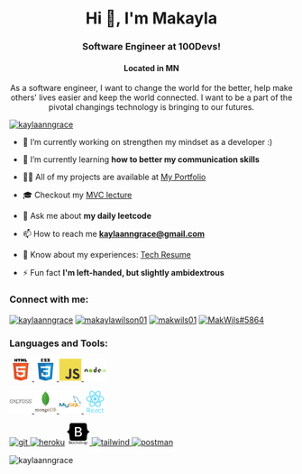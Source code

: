 <h1 align="center">Hi 👋, I'm Makayla</h1>
<h3 align="center">Software Engineer at 100Devs!</h3>
<h4 align="center">Located in MN</h4>
<p align="center"> As a software engineer, I want to change the world for the better, help make others' lives easier and keep the world connected. I want to be a part of the pivotal changings technology is bringing to our futures. </p>

<p align="left"> <a href="https://twitter.com/kaylaanngrace" target="blank"><img src="https://img.shields.io/twitter/follow/kaylaanngrace?logo=twitter&style=for-the-badge" alt="kaylaanngrace" /></a> </p>

- 🔭 I’m currently working on strengthen my mindset as a developer :)

- 🌱 I’m currently learning **how to better my communication skills**

- 👨‍💻 All of my projects are available at [My Portfolio](https://makwilsportfolio.netlify.app/)

- 🎓 Checkout my [MVC lecture](https://docs.google.com/presentation/d/1fozt9RYhieDZqJq41NojVbNzbr5nLRusggvePFxPdzk/edit?usp=sharing)

- 💬 Ask me about **my daily leetcode**

- 📫 How to reach me **kaylaanngrace@gmail.com**

- 📄 Know about my experiences: [Tech Resume](https://drive.google.com/file/d/1nSsnfRJYq8Cz5IRNCchcFFqu26zky1gY/view?usp=sharing)

- ⚡ Fun fact **I'm left-handed, but slightly ambidextrous**

<h3 align="left">Connect with me:</h3>
<p align="left">
<a href="https://twitter.com/kaylaanngrace" target="blank"><img align="center" src="https://raw.githubusercontent.com/rahuldkjain/github-profile-readme-generator/master/src/images/icons/Social/twitter.svg" alt="kaylaanngrace" height="30" width="40" /></a>
<a href="https://linkedin.com/in/makaylawilson01" target="blank"><img align="center" src="https://raw.githubusercontent.com/rahuldkjain/github-profile-readme-generator/master/src/images/icons/Social/linked-in-alt.svg" alt="makaylawilson01" height="30" width="40" /></a>
<a href="https://www.leetcode.com/makwils01" target="blank"><img align="center" src="https://raw.githubusercontent.com/rahuldkjain/github-profile-readme-generator/master/src/images/icons/Social/leet-code.svg" alt="makwils01" height="30" width="40" /></a>
<a href="https://discord.gg/MakWils#5864" target="blank"><img align="center" src="https://raw.githubusercontent.com/rahuldkjain/github-profile-readme-generator/master/src/images/icons/Social/discord.svg" alt="MakWils#5864" height="30" width="40" /></a>
</p>

<h3 align="left">Languages and Tools:</h3>
<p align="left"> 

<a href="https://www.w3.org/html/" target="_blank" rel="noreferrer"> <img src="https://raw.githubusercontent.com/devicons/devicon/master/icons/html5/html5-original-wordmark.svg" alt="html5" width="40" height="40"/> </a> 
<a href="https://www.w3schools.com/css/" target="_blank" rel="noreferrer"> <img src="https://raw.githubusercontent.com/devicons/devicon/master/icons/css3/css3-original-wordmark.svg" alt="css3" width="40" height="40"/> </a> 
<a href="https://developer.mozilla.org/en-US/docs/Web/JavaScript" target="_blank" rel="noreferrer"> <img src="https://raw.githubusercontent.com/devicons/devicon/master/icons/javascript/javascript-original.svg" alt="javascript" width="40" height="40"/> </a> 
<a href="https://nodejs.org" target="_blank" rel="noreferrer"> <img src="https://raw.githubusercontent.com/devicons/devicon/master/icons/nodejs/nodejs-original-wordmark.svg" alt="nodejs" width="40" height="40"/> </a>

<a href="https://expressjs.com" target="_blank" rel="noreferrer"> <img src="https://raw.githubusercontent.com/devicons/devicon/master/icons/express/express-original-wordmark.svg" alt="express" width="40" height="40"/> </a> 
<a href="https://www.mongodb.com/" target="_blank" rel="noreferrer"> <img src="https://raw.githubusercontent.com/devicons/devicon/master/icons/mongodb/mongodb-original-wordmark.svg" alt="mongodb" width="40" height="40"/> </a> 
<a href="https://www.mysql.com/" target="_blank" rel="noreferrer"> <img src="https://raw.githubusercontent.com/devicons/devicon/master/icons/mysql/mysql-original-wordmark.svg" alt="mysql" width="40" height="40"/> </a> 
<a href="https://reactjs.org/" target="_blank" rel="noreferrer"> <img src="https://raw.githubusercontent.com/devicons/devicon/master/icons/react/react-original-wordmark.svg" alt="react" width="40" height="40"/> </a> 

<a href="https://git-scm.com/" target="_blank" rel="noreferrer"> <img src="https://www.vectorlogo.zone/logos/git-scm/git-scm-icon.svg" alt="git" width="40" height="40"/> </a>
<a href="https://heroku.com" target="_blank" rel="noreferrer"> <img src="https://www.vectorlogo.zone/logos/heroku/heroku-icon.svg" alt="heroku" width="40" height="40"/></a> 
<a href="https://getbootstrap.com" target="_blank" rel="noreferrer"> <img src="https://raw.githubusercontent.com/devicons/devicon/master/icons/bootstrap/bootstrap-plain-wordmark.svg" alt="bootstrap" width="40" height="40"/> </a> 
<a href="https://tailwindcss.com/" target="_blank" rel="noreferrer"> <img src="https://www.vectorlogo.zone/logos/tailwindcss/tailwindcss-icon.svg" alt="tailwind" width="40" height="40"/> </a>
<a href="https://postman.com" target="_blank" rel="noreferrer"> <img src="https://www.vectorlogo.zone/logos/getpostman/getpostman-icon.svg" alt="postman" width="40" height="40"/> </a>
 </p>
 
<p><img align="center" src="https://github-readme-stats.vercel.app/api/top-langs?username=kaylaanngrace&show_icons=true&locale=en&layout=compact" alt="kaylaanngrace" /></p>
